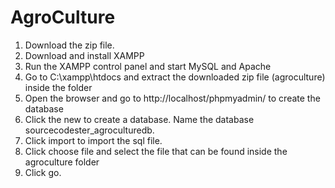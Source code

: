 # AgroCulture
1. Download the zip file.
2. Download and install XAMPP
3. Run the XAMPP control panel and start MySQL and Apache
4. Go to C:\xampp\htdocs and extract the downloaded zip file (agroculture) inside the folder
5. Open the browser and go to http://localhost/phpmyadmin/ to create the database
6. Click the new to create a database. Name the database sourcecodester_agroculturedb.
7. Click import to import the sql file.
8. Click choose file and select the file that can be found inside the agroculture folder
9. Click go.
